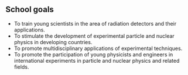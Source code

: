 ## School goals

*	To train young scientists in the area of radiation detectors and their applications.
*	To stimulate the development of experimental particle and nuclear physics in developing countries.
*	To promote multidisciplinary applications of experimental techniques.
*	To promote the participation of young physicists and engineers in international experiments in particle and nuclear physics and related fields.

